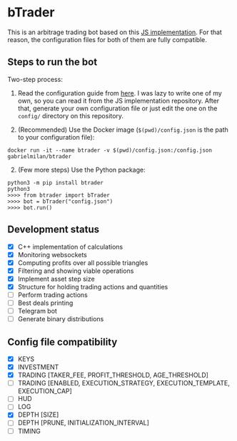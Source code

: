 # bTrader

This is an arbitrage trading bot based on this [JS implementation](https://github.com/bmino/binance-triangle-arbitrage). For that reason, the configuration files for both of them are fully compatible.

## Steps to run the bot

Two-step process:

1. Read the configuration guide from [here](https://github.com/bmino/binance-triangle-arbitrage/blob/master/config/readme.md). I was lazy to write one of my own, so you can read it from the JS implementation repository. After that, generate your own configuration file or just edit the one on the `config/` directory on this repository.

2. (Recommended) Use the Docker image (`$(pwd)/config.json` is the path to your configuration file):

```
docker run -it --name btrader -v $(pwd)/config.json:/config.json gabrielmilan/btrader
```

2. (Few more steps) Use the Python package:

```
python3 -m pip install btrader
python3
>>>> from btrader import bTrader
>>>> bot = bTrader("config.json")
>>>> bot.run()
```

## Development status

- [x] C++ implementation of calculations
- [x] Monitoring websockets
- [x] Computing profits over all possible triangles
- [x] Filtering and showing viable operations
- [x] Implement asset step size
- [x] Structure for holding trading actions and quantities
- [ ] Perform trading actions
- [ ] Best deals printing
- [ ] Telegram bot
- [ ] Generate binary distributions

## Config file compatibility

- [x] KEYS
- [x] INVESTMENT
- [x] TRADING [TAKER_FEE, PROFIT_THRESHOLD, AGE_THRESHOLD]
- [ ] TRADING [ENABLED, EXECUTION_STRATEGY, EXECUTION_TEMPLATE, EXECUTION_CAP]
- [ ] HUD
- [ ] LOG
- [x] DEPTH [SIZE]
- [ ] DEPTH [PRUNE, INITIALIZATION_INTERVAL]
- [ ] TIMING
